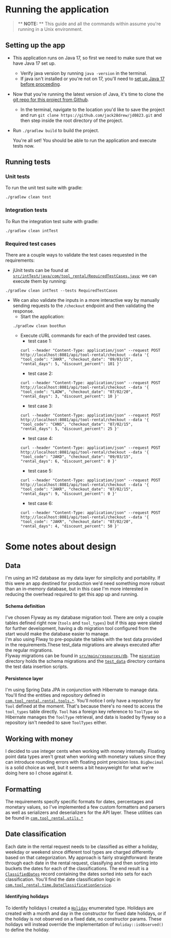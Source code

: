 # Running the application
> ** __NOTE:__ ** This guide and all the commands within assume you're running in a Unix environment.
## Setting up the app
- This application runs on Java 17, so first we need to make sure that we have Java 17 set up.
	- Verify java version by running `java -version` in the terminal.
	- If java isn't installed or you're not on 17, you'll need to [set up Java 17 before proceeding](https://docs.aws.amazon.com/corretto/latest/corretto-17-ug/generic-linux-install.html).
- Now that you're running the latest version of Java, it's time to clone the [git repo for this project from Github](https://github.com/jack28drew/jd0823).
	- In the terminal, navigate to the location you'd like to save the project and run `git clone https://github.com/jack28drew/jd0823.git` and then step inside the root directory of the project.
- Run `./gradlew build` to build the project.

  You're all set! You should be able to run the application and execute tests now.

## Running tests
### Unit tests
To run the unit test suite with gradle:
```console
./gradlew clean test
```
### Integration tests
To Run the integration test suite with gradle:
```console
./gradlew clean intTest
```
### Required test cases
There are a couple ways to validate the test cases requested in the requirements:
- jUnit tests can be found at [`src/intTest/java/com/tool_rental/RequiredTestCases.java`](https://github.com/jack28drew/jd0823/blob/main/src/intTest/java/com/tool_rental/RequiredTestCases.java); we can execute them by running:
```console
./gradlew clean intTest --tests RequiredTestCases
```
- We can also validate the inputs in a more interactive way by manually sending requests to the `/checkout` endpoint and then validating the response.
	- Start the application:
	```console
	./gradlew clean bootRun
	```
	- Execute cURL commands for each of the provided test cases.
		- test case 1:
		```console
		curl --header "Content-Type: application/json" --request POST http://localhost:8081/api/tool-rental/checkout --data '{ "tool_code": "JAKR", "checkout_date": "09/03/15", "rental_days": 5, "discount_percent": 101 }'
		```
		- test case 2:
		```console
		curl --header "Content-Type: application/json" --request POST http://localhost:8081/api/tool-rental/checkout --data '{ "tool_code": "LADW", "checkout_date": "07/02/20", "rental_days": 3, "discount_percent": 10 }'
		```
		- test case 3:
		```console
		curl --header "Content-Type: application/json" --request POST http://localhost:8081/api/tool-rental/checkout --data '{ "tool_code": "CHNS", "checkout_date": "07/02/15", "rental_days": 5, "discount_percent": 25 }'
		```
		- test case 4:
		```console
		curl --header "Content-Type: application/json" --request POST http://localhost:8081/api/tool-rental/checkout --data '{ "tool_code": "JAKD", "checkout_date": "09/03/15", "rental_days": 6, "discount_percent": 0 }'
		```
		- test case 5:
		```console
		curl --header "Content-Type: application/json" --request POST http://localhost:8081/api/tool-rental/checkout --data '{ "tool_code": "JAKR", "checkout_date": "07/02/15", "rental_days": 9, "discount_percent": 0 }'
		```
		- test case 6:
		```console
		curl --header "Content-Type: application/json" --request POST http://localhost:8081/api/tool-rental/checkout --data '{ "tool_code": "JAKR", "checkout_date": "07/02/20", "rental_days": 4, "discount_percent": 50 }'
		```

# Some notes about design

## Data
I'm using an H2 database as my data layer for simplicity and portability. If this were an app destined for production we'd need something more robust than an in-memory database, but in this case I'm more interested in reducing the overhead required to get this app up and running.
#### Schema definition
I've chosen Flyway as my database migration tool. There are only a couple tables defined right now (`tools` and `tool_types`) but if this app were slated for further development, having a db migration tool configured from the start would make the database easier to manage.  
I'm also using Flway to pre-populate the tables with the test data provided in the requirements.These test_data migrations are always executed after the regular migrations.  
Flyway migrations can be found in [`src/main/resources/db`](https://github.com/jack28drew/jd0823/tree/main/src/main/resources/db). The [`migration`](https://github.com/jack28drew/jd0823/tree/main/src/main/resources/db/migration) directory holds the schema migrations and the [`test_data`](https://github.com/jack28drew/jd0823/tree/main/src/main/resources/db/test_data) directory contains the test data insertion scripts.
#### Persistence layer
I'm using Spring Data JPA in conjunction with Hibernate to manage data. You'll find the entities and repository defined in [`com.tool_rental.rental.tools.*`](https://github.com/jack28drew/jd0823/tree/main/src/main/java/com/tool_rental/rental/tools). You'll notice I only have a repository for `Tool` defined at the moment. That's because there's no need to access the `tool_types` table directly. `Tool` has a foreign key reference to `ToolType` so Hibernate manages the `ToolType` retrieval, and data is loaded by flyway so a repository isn't needed to save `ToolTypes` either.

## Working with money
I decided to use integer cents when working with money internally. Floating point data types aren't great when working with monetary values since they can introduce rounding errors with floating point precision loss. `BigDecimal` is a solid choice as well, but it seems a bit heavyweight for what we're doing here so I chose against it.

## Formatting
The requirements specify specific formats for dates, percentages and monetary values, so I've implemented a few custom formatters and parsers as well as serializers and deserializers for the API layer. These utilities can be found in [`com.tool_rental.utils.*`](https://github.com/jack28drew/jd0823/tree/main/src/main/java/com/tool_rental/utils)

## Date classification
Each date in the rental request needs to be classified as either a holiday, weekday or weekend since different tool types are charged differently based on that categorization. My approach is fairly straightforward: iterate through each date in the rental request, classifying and then sorting into buckets the dates for each of the classifications. The end result is a [`ClassifiedDates`](https://github.com/jack28drew/jd0823/blob/main/src/main/java/com/tool_rental/time/DateClassificationService.java#L43) record containing the dates sorted into sets for each classification. You'll find the date classification logic in [`com.tool_rental.time.DateClassificationService`](https://github.com/jack28drew/jd0823/blob/main/src/main/java/com/tool_rental/time/DateClassificationService.java).
#### Identifying holidays
To identify holidays I created a [`Holiday`](https://github.com/jack28drew/jd0823/blob/main/src/main/java/com/tool_rental/time/Holiday.java) enumerated type. Holidays are created with a month and day in the constructor for fixed date holidays, or if the holiday is not observed on a fixed date, no constructor params. These holidays will instead override the implementation of `Holiday::isObserved()` to define the holiday.
